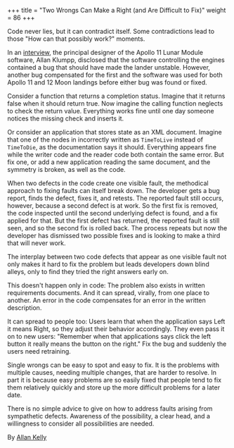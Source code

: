 +++
title = "Two Wrongs Can Make a Right (and Are Difficult to Fix)"
weight = 86
+++

Code never lies, but it can contradict itself. Some contradictions lead to those "How can that possibly work?" moments.

In an [interview](http://www.netjeff.com/humor/item.cgi?file=ApolloComputer), the principal designer of the Apollo 11 Lunar Module software, Allan Klumpp, disclosed that the software controlling the engines contained a bug that should have made the lander unstable. However, another bug compensated for the first and the software was used for both Apollo 11 and 12 Moon landings before either bug was found or fixed.

Consider a function that returns a completion status. Imagine that it returns false when it should return true. Now imagine the calling function neglects to check the return value. Everything works fine until one day someone notices the missing check and inserts it.

Or consider an application that stores state as an XML document. Imagine that one of the nodes in incorrectly written as `TimeToLive` instead of `TimeToDie`, as the documentation says it should. Everything appears fine while the writer code and the reader code both contain the same error. But fix one, or add a new application reading the same document, and the symmetry is broken, as well as the code.

When two defects in the code create one visible fault, the methodical approach to fixing faults can itself break down. The developer gets a bug report, finds the defect, fixes it, and retests. The reported fault still occurs, however, because a second defect is at work. So the first fix is removed, the code inspected until the second underlying defect is found, and a fix applied for that. But the first defect has returned, the reported fault is still seen, and so the second fix is rolled back. The process repeats but now the developer has dismissed two possible fixes and is looking to make a third that will never work.

The interplay between two code defects that appear as one visible fault not only makes it hard to fix the problem but leads developers down blind alleys, only to find they tried the right answers early on.

This doesn't happen only in code: The problem also exists in written requirements documents. And it can spread, virally, from one place to another. An error in the code compensates for an error in the written description.

It can spread to people too: Users learn that when the application says Left it means Right, so they adjust their behavior accordingly. They even pass it on to new users: "Remember when that applications says click the left button it really means the button on the right." Fix the bug and suddenly the users need retraining.

Single wrongs can be easy to spot and easy to fix. It is the problems with multiple causes, needing multiple changes, that are harder to resolve. In part it is because easy problems are so easily fixed that people tend to fix them relatively quickly and store up the more difficult problems for a later date.

There is no simple advice to give on how to address faults arising from sympathetic defects. Awareness of the possibility, a clear head, and a willingness to consider all possibilities are needed.

By [Allan Kelly](http://programmer.97things.oreilly.com/wiki/index.php/Allan_Kelly)